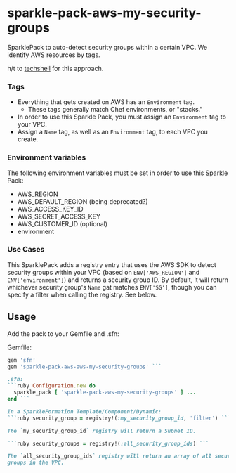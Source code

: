 # sparkle-pack-aws-my-security-groups
SparklePack to auto-detect security groups within a certain VPC.  We identify
AWS resources by tags.

h/t to [techshell](https://github.com/techshell) for this approach.

### Tags

- Everything that gets created on AWS has an `Environment` tag.
  - These tags generally match Chef environments, or "stacks."
- In order to use this Sparkle Pack, you must assign an `Environment` tag
to your VPC.
- Assign a `Name` tag, as well as an `Environment` tag, to each VPC you create.

### Environment variables

The following environment variables must be set in order to use this Sparkle
Pack:

- AWS_REGION
- AWS_DEFAULT_REGION (being deprecated?)
- AWS_ACCESS_KEY_ID
- AWS_SECRET_ACCESS_KEY
- AWS_CUSTOMER_ID (optional)
- environment

### Use Cases

This SparklePack adds a registry entry that uses the AWS SDK to detect security
groups within your VPC (based on `ENV['AWS_REGION']` and `ENV['environment']`)
and returns a security group ID.  By default, it will return whichever security
group's `Name` gat matches `ENV['SG']`, though you can specify a filter when
calling the registry.  See below.

## Usage 

Add the pack to your Gemfile and .sfn:

Gemfile: 
```ruby source 'https://rubygems.org'
gem 'sfn' 
gem 'sparkle-pack-aws-aws-my-security-groups' ```

.sfn:
```ruby Configuration.new do
  sparkle_pack [ 'sparkle-pack-aws-my-security-groups' ] ...
end ```

In a SparkleFormation Template/Component/Dynamic:
```ruby security_group = registry!(:my_security_group_id, 'filter') ```

The `my_security_group_id` registry will return a Subnet ID.

```ruby security_groups = registry!(:all_security_group_ids) ```

The `all_security_group_ids` registry will return an array of all security
groups in the VPC.

